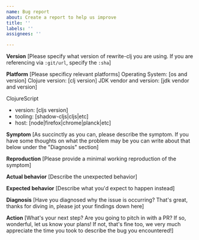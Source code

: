 ```yaml
---
name: Bug report
about: Create a report to help us improve
title: ''
labels: ''
assignees: ''

---
```


**Version**
[Please specify what version of rewrite-clj you are using.  If you are referencing via `:git/url`, specify the `:sha`]

**Platform**
[Please specificy relevant platforms]
Operating System: [os and version]
Clojure version: [clj version]
JDK vendor and version: [jdk vendor and version]

ClojureScript
- version: [cljs version]
- tooling: [shadow-cljs|cljs|etc]
- host: [node|firefox|chrome|planck|etc]

**Symptom**
[As succinctly as you can, please describe the symptom. If you have some thoughts on what the problem may be you can write about that below under the "Diagnosis" section]

**Reproduction**
[Please provide a minimal working reproduction of the symptom]

**Actual behavior**
[Describe the unexpected behavior]

**Expected behavior**
[Describe what you'd expect to happen instead]

**Diagnosis**
[Have you diagnosed why the issue is occurring? That's great, thanks for diving in, please jot your findings down here]

**Action**
[What's your next step? Are you going to pitch in with a PR? If so, wonderful, let us know your plans! If not, that's fine too, we very much appreciate the time you took to describe the bug you encountered!]
